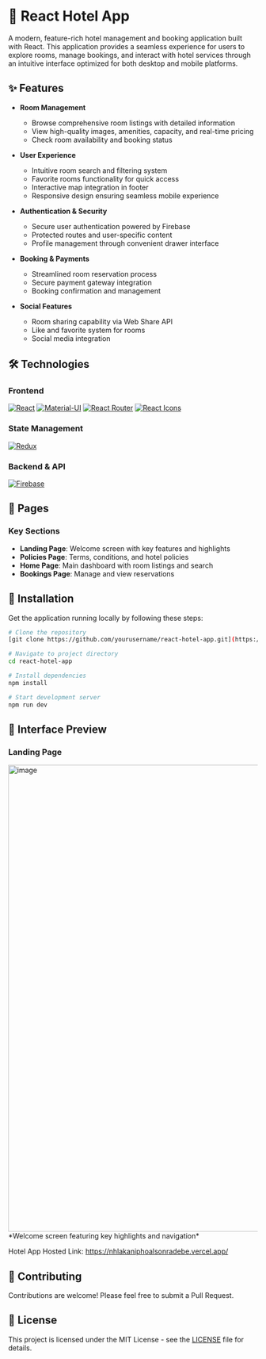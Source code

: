 # 🏨 React Hotel App

A modern, feature-rich hotel management and booking application built with React. This application provides a seamless experience for users to explore rooms, manage bookings, and interact with hotel services through an intuitive interface optimized for both desktop and mobile platforms.

## ✨ Features

- **Room Management**
  - Browse comprehensive room listings with detailed information
  - View high-quality images, amenities, capacity, and real-time pricing
  - Check room availability and booking status

- **User Experience**
  - Intuitive room search and filtering system
  - Favorite rooms functionality for quick access
  - Interactive map integration in footer
  - Responsive design ensuring seamless mobile experience

- **Authentication & Security**
  - Secure user authentication powered by Firebase
  - Protected routes and user-specific content
  - Profile management through convenient drawer interface

- **Booking & Payments**
  - Streamlined room reservation process
  - Secure payment gateway integration
  - Booking confirmation and management

- **Social Features**
  - Room sharing capability via Web Share API
  - Like and favorite system for rooms
  - Social media integration

## 🛠️ Technologies

### Frontend
[![React](https://img.shields.io/badge/React-Vite-61DAFB?style=for-the-badge&logo=react&logoColor=black)](https://reactjs.org/)
[![Material-UI](https://img.shields.io/badge/Material--UI-0081CB?style=for-the-badge&logo=material-ui&logoColor=white)](https://material-ui.com/)
[![React Router](https://img.shields.io/badge/React_Router-CA4245?style=for-the-badge&logo=react-router&logoColor=white)](https://reactrouter.com/)
[![React Icons](https://img.shields.io/badge/React_Icons-61DAFB?style=for-the-badge&logo=react&logoColor=black)](https://react-icons.github.io/react-icons/)

### State Management
[![Redux](https://img.shields.io/badge/Redux-764ABC?style=for-the-badge&logo=redux&logoColor=white)](https://redux.js.org/)

### Backend & API
[![Firebase](https://img.shields.io/badge/Firebase-FFCA28?style=for-the-badge&logo=firebase&logoColor=black)](https://firebase.google.com/)

## 📱 Pages

### Key Sections
- **Landing Page**: Welcome screen with key features and highlights
- **Policies Page**: Terms, conditions, and hotel policies
- **Home Page**: Main dashboard with room listings and search
- **Bookings Page**: Manage and view reservations

## 🚀 Installation

Get the application running locally by following these steps:

```bash
# Clone the repository
[git clone https://github.com/yourusername/react-hotel-app.git](https://github.com/AlsonAfrica/Hotel-React.git)

# Navigate to project directory
cd react-hotel-app

# Install dependencies
npm install

# Start development server
npm run dev
```

## 📸 Interface Preview

### Landing Page
<img width="942" alt="image" src="https://github.com/user-attachments/assets/4d33f90c-afc0-4d5f-a79c-ed8da3d5ed58" />
*Welcome screen featuring key highlights and navigation*

Hotel App Hosted Link: https://nhlakaniphoalsonradebe.vercel.app/

## 🤝 Contributing

Contributions are welcome! Please feel free to submit a Pull Request.

## 📄 License

This project is licensed under the MIT License - see the [LICENSE](LICENSE) file for details.
